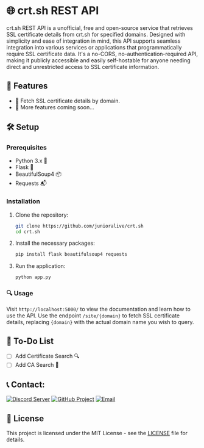 # 🌐 crt.sh REST API

crt.sh REST API is a unofficial, free and open-source service that retrieves SSL certificate details from crt.sh for specified domains. Designed with simplicity and ease of integration in mind, this API supports seamless integration into various services or applications that programmatically require SSL certificate data. It's a no-CORS, no-authentication-required API, making it publicly accessible and easily self-hostable for anyone needing direct and unrestricted access to SSL certificate information.

## 🌟 Features

- 📜 Fetch SSL certificate details by domain.
- 🚀 More features coming soon...

## 🛠 Setup

### Prerequisites

- Python 3.x 🐍
- Flask 🍶
- BeautifulSoup4 📦
- Requests 📬

### Installation

1. Clone the repository:
   ```bash
   git clone https://github.com/junioralive/crt.sh
   cd crt.sh
   ```

2. Install the necessary packages:
   ```bash
   pip install flask beautifulsoup4 requests
   ```

3. Run the application:
   ```bash
   python app.py
   ```

### 🔍 Usage

Visit `http://localhost:5000/` to view the documentation and learn how to use the API. Use the endpoint `/site/{domain}` to fetch SSL certificate details, replacing `{domain}` with the actual domain name you wish to query.

## 📝 To-Do List

- [ ] Add Certificate Search 🔍
- [ ] Add CA Search 🔎

## **📞 Contact:**

[![Discord Server](https://img.shields.io/badge/Discord-7289DA?style=for-the-badge&logo=discord&logoColor=white)](https://discord.gg/cwDTVKyKJz)
[![GitHub Project](https://img.shields.io/badge/GitHub-181717?style=for-the-badge&logo=github&logoColor=white)](https://github.com/junioralive)
[![Email](https://img.shields.io/badge/Email-D44638?style=for-the-badge&logo=gmail&logoColor=white)](mailto:support@junioralive.in)

## 📜 License

This project is licensed under the MIT License - see the [LICENSE](LICENSE) file for details.